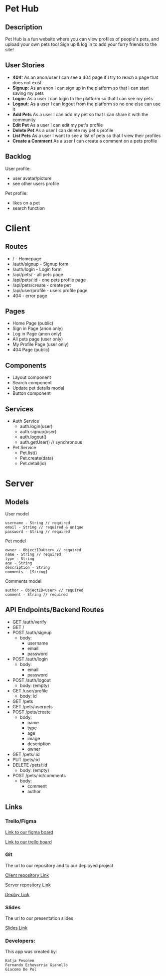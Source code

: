 # Pet Hub

## Description

Pet Hub is a fun website where you can view profiles of people's pets, and upload your own pets too! Sign up & log in to add your furry friends to the site!

## User Stories

-  **404:** As an anon/user I can see a 404 page if I try to reach a page that does not exist 
-  **Signup:** As an anon I can sign up in the platform so that I can start saving my pets
-  **Login:** As a user I can login to the platform so that I can see my pets
-  **Logout:** As a user I can logout from the platform so no one else can use it
-  **Add Pets** As a user I can add my pet so that I can share it with the community
-  **Edit Pet** As a user I can edit my pet's profile
-  **Delete Pet** As a user I can delete my pet's profile
-  **List Pets** As a user I want to see a list of pets so that I view their profiles
-  **Create a Comment** As a user I can create a comment on a pets profile


## Backlog

User profile:
- user avatar/picture
- see other users profile 

Pet profile:
- likes on a pet
- search function
  
# Client

## Routes

- / - Homepage
- /auth/signup - Signup form
- /auth/login - Login form
- /api/pets/ - all pets page
- /api/pets/:id - one pets profile page
- /api/pets/create - create pet
- /api/user/profile - users profile page
- 404 - error page

## Pages

- Home Page (public)
- Sign in Page (anon only)
- Log in Page (anon only)
- All pets page (user only)
- My Profile Page (user only)
- 404 Page (public)

## Components

- Layout component
- Search component
- Update pet details modal
- Button component




## Services

- Auth Service
  - auth.login(user)
  - auth.signup(user)
  - auth.logout()
  - auth.getUser() // synchronous
- Pet Service
  - Pet.list()
  - Pet.create(data)
  - Pet.detail(id)
  

# Server

## Models

User model

```
username - String // required
email - String // required & unique
password - String // required
```

Pet model

```
owner - ObjectID<User> // required
name - String // required
type - String
age - String
description - String
comments - [String]
```

Comments model

```
author - ObjectID<User> // required
comment - String // required
```


## API Endpoints/Backend Routes

- GET /auth/verify
- GET /
- POST /auth/signup
  - body:
    - username
    - email
    - password
- POST /auth/login
  - body:
    - email
    - password
- POST /auth/logout
  - body: (empty)
- GET /user/profile
  - body: id
- GET /pets
- GET /pets/userpets
- POST /pets/create
  - body:
    - name
    - type
    - age
    - image
    - description
    - owner
- GET /pets/:id
- PUT /pets/:id
- DELETE /pets/:id
  - body: (empty)
- POST /pets/:id/comments
  - body:
    - comment
    - author

  

## Links

### Trello/Figma

[Link to our figma board](https://www.figma.com/file/bTnYu1tS0YwLHoOkEOQ1rW/Pet-App?node-id=0%3A1)

[Link to our trello board](https://trello.com/b/hbYrvlFX/pet-hub-trello-board) 

### Git

The url to our repository and to our deployed project

[Client repository Link](https://github.com/katja-pesonen/pet-hub-client)

[Server repository Link](https://github.com/katja-pesonen/pet-hub-server)


[Deploy Link](https://pet-hub-app.netlify.app/)

<!-- [Backend Link](https://pet-hub-app.herokuapp.com) -->

### Slides

The url to our presentation slides

[Slides Link](https://docs.google.com/presentation/d/1I72dnqW-gwcKugh6XmmJCPE2X9Yim8WNXiAAqIYrbtU/edit?usp=sharing)


### Developers:

This app was created by:

```
Katja Pesonen
Fernando Echevarria Gianello
Giacomo De Pol
```
